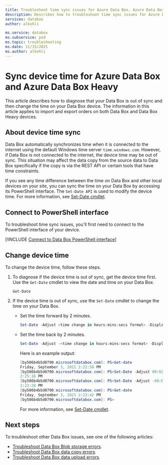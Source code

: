 ```yaml
---
title: Troubleshoot time sync issues for Azure Data Box, Azure Data Box Heavy devices
description: Describes how to troubleshoot time sync issues for Azure Data Box or Azure Data Box Heavy device via the PowerShell interface.
services: databox
author: alkohli

ms.service: databox
ms.subservice: pod
ms.topic: troubleshooting
ms.date: 11/15/2021
ms.author: alkohli
---
```


# Sync device time for Azure Data Box and Azure Data Box Heavy

This article describes how to diagnose that your Data Box is out of sync and then change the time on your Data Box device. The information in this article applies to import and export orders on both Data Box and Data Box Heavy devices.


## About device time sync

Data Box automatically synchronizes time when it is connected to the internet using the default Windows time server `time.windows.com`. However, if Data Box is not connected to the internet, the device time may be out of sync. This situation may affect the data copy from the source data to Data Box specifically if the copy is via the REST API or certain tools that have time constraints.

If you see any time difference between the time on Data Box and other local devices on your site, you can sync the time on your Data Box by accessing its PowerShell interface. The `Set-Date API` is used to modify the device time. For more information, see [Set-Date cmdlet](/powershell/module/microsoft.powershell.utility/set-date).


## Connect to PowerShell interface

To troubleshoot time sync issues, you'll first need to connect to the PowerShell interface of your device.

[!INCLUDE [Connect to Data Box PowerShell interface](../../includes/data-box-connect-powershell-interface.md)]


## Change device time

To change the device time, follow these steps.

1. To diagnose if the device time is out of sync, get the device time first. Use the `Get-Date` cmdlet to view the date and time on your Data Box.

    `Get-Date`

1. If the device time is out of sync, use the `Set-Date` cmdlet to change the time on your Data Box.

    - Set the time forward by 2 minutes.

        ```powershell
        Set-Date -Adjust <time change in hours:mins:secs format> -DisplayHint Time
        ```
    - Set the time back by 2 minutes.

        ```powershell
        Set-Date -Adjust -<time change in hours:mins:secs format> -DisplayHint Time
        ```

        Here is an example output:

        ```powershell
        [by506b4b5d0790.microsoftdatabox.com]: PS>Get-date
        Friday, September 3, 2021 2:22:50 PM
        [by506b4b5d0790.microsoftdatabox.com]: PS>Set-Date -Adjust 00:02:00 -DisplayHint Time
        2:25:18 PM
        [by506b4b5d0790.microsoftdatabox.com]: PS>Set-Date -Adjust -00:02:00 -DisplayHint Time
        2:23:28 PM
        [by506b4b5d0790.microsoftdatabox.com]: PS>Get-date
        Friday, September 3, 2021 2:23:42 PM
        [by506b4b5d0790.microsoftdatabox.com]: PS>
        ```
        For more information, see [Set-Date cmdlet](/powershell/module/microsoft.powershell.utility/set-date).

## Next steps

To troubleshoot other Data Box issues, see one of the following articles:

- [Troubleshoot Data Box Blob storage errors](data-box-troubleshoot-rest.md).
- [Troubleshoot Data Box data copy errors](data-box-troubleshoot.md).
- [Troubleshoot Data Box data upload errors](data-box-troubleshoot-data-upload.md).
